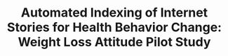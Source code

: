 ---
name: "Automated Indexing Of Internet Stories For"
title: "Automated Indexing of Internet Stories for Health Behavior Change: Weight Loss Attitude Pilot Study"
journal: "journal name" 
project: null
event: "Journal of Medical Internet Research, 16 (12)"
authors:
- name: "Manuvinakurike, R."
- name: "Velicer, W."
- name: "Bickmore, T."
year: 2014
resources: null
external_url: http://www.jmir.org/2014/12/e285
draft: false 
headless: true
---